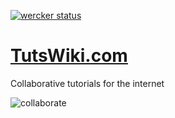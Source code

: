 [![wercker status](https://app.wercker.com/status/869c3599ae2b088beafa8aeca93b1483/s/master "wercker status")](https://app.wercker.com/project/byKey/869c3599ae2b088beafa8aeca93b1483)

# [TutsWiki.com](https://tutswiki.com)
Collaborative tutorials for the internet

![collaborate](https://github.com/TutsWiki/source/blob/master/static/img/collaborate.png "Collaborate")
